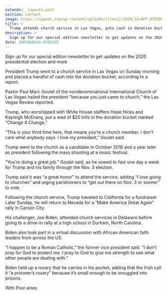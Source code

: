 ```yaml
--- 
extends: _layouts.post 
section: content 
image: https://nypost.com/wp-content/uploads/sites/2/2020/10/AFP_8TD3D6.jpg?quality=90&strip=all&w=1200 
title: > 
  Trump attends church service in Las Vegas, puts cash in donation bucket 
description: > 
  Sign up for our special edition newsletter to get updates on the 2020 presidential election and morePresident Trump went to a church service in Las Vegas on Sunday morning and placed a handful of cash into the donation bucket, according to a report.Pastor Paul Marc Goulet of the nondenominational International Church of Las Vegas hailed the president “because you just came to church,” the Las Vegas Review reported.I love my president,” Goulet said.Trump went to the church as a candidate in October 2016 and a year later as president following the mass shooting at a music festival.Following the church service, Trump traveled to California for a fundraiser. 
date: 1603068541.0591235 
--- 
```

Sign up for our special edition newsletter to get updates on the 2020 presidential election and more

President Trump went to a church service in Las Vegas on Sunday morning and placed a handful of cash into the donation bucket, according to a report.

Pastor Paul Marc Goulet of the nondenominational International Church of Las Vegas hailed the president “because you just came to church,” the Las Vegas Review reported.

Trump, who worshipped with White House staffers Hope Hicks and Kayleigh McEnany, put a wad of $20 bills in the donation bucket marked “Change 4 Change.”

“This is your third time here, that means you’re a church member. I don’t care what anybody says. I love my president,” Goulet said.

Trump went to the church as a candidate in October 2016 and a year later as president following the mass shooting at a music festival.

“You’re doing a great job.” Goulet said, as he vowed to fast one day a week for Trump and his family through the Nov. 3 election.

Trump said it was “a great honor” to attend the service, adding “I love going to churches” and urging parishioners to “get out there on Nov. 3 or sooner” to vote.

Following the church service, Trump traveled to California for a fundraiser. Later Sunday, he will return to Nevada for a “Make America Great Again” rally in Carson City.

His challenger, Joe Biden, attended church services in Delaware before going to a drive-in rally at a high school in Durham, North Carolina.

Biden also took part in a virtual discussion with African American faith leaders from across the US.

“I happen to be a Roman Catholic,” the former vice president said. “I don’t pray for God to protect me. I pray to God to give me strength to see what other people are dealing with.”

Biden held up a rosary that he carries in his pocket, adding that the Irish call it “a prisoner’s rosary” because it’s small enough to be smuggled into prisons.

With Post wires